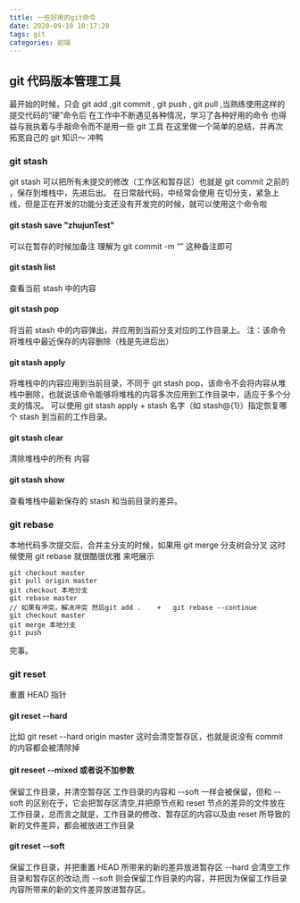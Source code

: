 ```yaml
---
title: 一些好用的git命令
date: 2020-09-10 10:17:20
tags: git
categories: 前端
---
```


## git 代码版本管理工具

最开始的时候，只会 git add ,git commit , git push , git pull ,当熟练使用这样的提交代码的“硬”命令后
在工作中不断遇见各种情况，学习了各种好用的命令
也得益与我执着与手敲命令而不是用一些 git 工具
在这里做一个简单的总结，并再次拓宽自己的 git 知识～
冲鸭

### git stash

git stash 可以把所有未提交的修改（工作区和暂存区）也就是 git commit 之前的 ，保存到堆栈中，先进后出。
在日常敲代码，中经常会使用
在切分支，紧急上线，但是正在开发的功能分支还没有开发完的时候，就可以使用这个命令啦

#### git stash save "zhujunTest"

可以在暂存的时候加备注 理解为 git commit -m “” 这种备注即可

#### git stash list

查看当前 stash 中的内容

#### git stash pop

将当前 stash 中的内容弹出，并应用到当前分支对应的工作目录上。
注：该命令将堆栈中最近保存的内容删除（栈是先进后出）

#### git stash apply

将堆栈中的内容应用到当前目录，不同于 git stash pop，该命令不会将内容从堆栈中删除，也就说该命令能够将堆栈的内容多次应用到工作目录中，适应于多个分支的情况。
可以使用 git stash apply + stash 名字（如 stash@{1}）指定恢复哪个 stash 到当前的工作目录。

#### git stash clear

清除堆栈中的所有 内容

#### git stash show

查看堆栈中最新保存的 stash 和当前目录的差异。

### git rebase

本地代码多次提交后，合并主分支的时候，如果用 git merge 分支树会分叉
这时候使用 git rebase 就很酷很优雅
来吧展示

```
git checkout master
git pull origin master
git checkout 本地分支
git rebase master
// 如果有冲突，解决冲突 然后git add .    +   git rebase --continue
git checkout master
git merge 本地分支
git push

```

完事。

### git reset

重置 HEAD 指针

#### git reset --hard

比如 git reset --hard origin master 这时会清空暂存区，也就是说没有 commit 的内容都会被清除掉

#### git reseet --mixed 或者说不加参数

保留工作目录，并清空暂存区
工作目录的内容和 --soft 一样会被保留，但和 --soft 的区别在于，它会把暂存区清空,并把原节点和 reset 节点的差异的文件放在工作目录，总而言之就是，工作目录的修改、暂存区的内容以及由 reset 所导致的新的文件差异，都会被放进工作目录

#### git reset --soft

保留工作目录，并把重置 HEAD 所带来的新的差异放进暂存区
--hard 会清空工作目录和暂存区的改动,而 --soft 则会保留工作目录的内容，并把因为保留工作目录内容所带来的新的文件差异放进暂存区。
